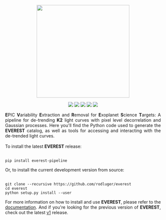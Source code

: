 <p align="center">
  <img width = "300" src="http://staff.washington.edu/rodluger/everest/_images/everest.png"/>
</p>
<p align="center">
  <a href="https://travis-ci.org/rodluger/everest/"><img src="https://travis-ci.org/rodluger/everest.svg?branch=master"/></a>
  <a href="http://arxiv.org/abs/1607.00524"><img src="https://img.shields.io/badge/arXiv-1607.00524-blue.svg?style=flat"/></a>
  <a href="https://raw.githubusercontent.com/rodluger/everest/master/LICENSE"><img src="https://img.shields.io/badge/license-MIT-brightgreen.svg"/></a>
  <a href="http://staff.washington.edu/rodluger/everest"><img src="https://img.shields.io/badge/read-the_docs-blue.svg?style=flat"/></a>
  <a href="https://archive.stsci.edu/prepds/everest/"><img src="https://img.shields.io/badge/MAST-lightcurves-brightgreen.svg?style=flat"/></a>
</p>

<div align="justify">
<b>E</b>PIC <b>V</b>ariability <b>E</b>xtraction and <b>R</b>emoval for <b>E</b>xoplanet <b>S</b>cience <b>T</b>argets: A pipeline for de-trending <b>K2</b> light curves with pixel level decorrelation and Gaussian processes. Here you'll find the Python code used to generate the <b>EVEREST</b> catalog, as well as tools for accessing and interacting with the de-trended light curves.
<br/><br/>
To install the latest <b>EVEREST</b> release:
<br/><br/>
<pre><code>pip install everest-pipeline</code></pre>
Or, to install the current development version from source:
<br/><br/>
<pre><code>git clone --recursive https://github.com/rodluger/everest
cd everest
python setup.py install --user</code></pre>
For more information on how to install and use <b>EVEREST</b>, please refer to the <a href="http://staff.washington.edu/rodluger/everest">documentation</a>. And if you're looking for the previous version of <b>EVEREST</b>, check out the latest <a href="https://github.com/rodluger/everest/tree/1.0.3">v1</a> release.
</div>
<br>
